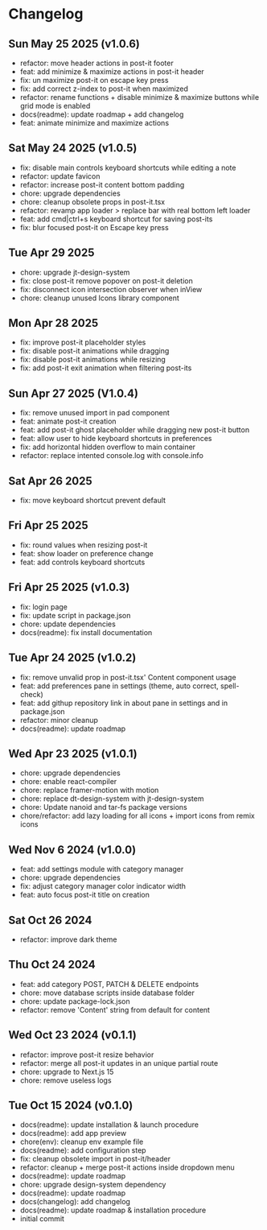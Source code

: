 # Changelog

## Sun May 25 2025 (v1.0.6)

- refactor: move header actions in post-it footer
- feat: add minimize & maximize actions in post-it header
- fix: un maximize post-it on escape key press
- fix: add correct z-index to post-it when maximized
- refactor: rename functions + disable minimize & maximize buttons while grid mode is enabled
- docs(readme): update roadmap + add changelog
- feat: animate minimize and maximize actions

## Sat May 24 2025 (v1.0.5)

- fix: disable main controls keyboard shortcuts while editing a note
- refactor: update favicon
- refactor: increase post-it content bottom padding
- chore: upgrade dependencies
- chore: cleanup obsolete props in post-it.tsx
- refactor: revamp app loader > replace bar with real bottom left loader
- feat: add cmd|ctrl+s keyboard shortcut for saving post-its
- fix: blur focused post-it on Escape key press

## Tue Apr 29 2025

- chore: upgrade jt-design-system
- fix: close post-it remove popover on post-it deletion
- fix: disconnect icon intersection observer when inView
- chore: cleanup unused Icons library component

## Mon Apr 28 2025

- fix: improve post-it placeholder styles
- fix: disable post-it animations while dragging
- fix: disable post-it animations while resizing
- fix: add post-it exit animation when filtering post-its

## Sun Apr 27 2025 (V1.0.4)

- fix: remove unused import in pad component
- feat: animate post-it creation
- feat: add post-it ghost placeholder while dragging new post-it button
- feat: allow user to hide keyboard shortcuts in preferences
- fix: add horizontal hidden overflow to main container
- refactor: replace intented console.log with console.info

## Sat Apr 26 2025

- fix: move keyboard shortcut prevent default

## Fri Apr 25 2025

- fix: round values when resizing post-it
- feat: show loader on preference change
- feat: add controls keyboard shortcuts

## Fri Apr 25 2025 (v1.0.3)

- fix: login page
- fix: update script in package.json
- chore: update dependencies
- docs(readme): fix install documentation

## Tue Apr 24 2025 (v1.0.2)

- fix: remove unvalid prop in post-it.tsx' Content component usage
- feat: add preferences pane in settings (theme, auto correct, spell-check)
- feat: add githup repository link in about pane in settings and in package.json
- refactor: minor cleanup
- docs(readme): update roadmap

## Wed Apr 23 2025 (v1.0.1)

- chore: upgrade dependencies
- chore: enable react-compiler
- chore: replace framer-motion with motion
- chore: replace dt-design-system with jt-design-system
- chore: Update nanoid and tar-fs package versions
- chore/refactor: add lazy loading for all icons + import icons from remix icons

## Wed Nov 6 2024 (v1.0.0)

- feat: add settings module with category manager
- chore: upgrade dependencies
- fix: adjust category manager color indicator width
- feat: auto focus post-it title on creation

## Sat Oct 26 2024

- refactor: improve dark theme

## Thu Oct 24 2024

- feat: add category POST, PATCH & DELETE endpoints
- chore: move database scripts inside database folder
- chore: update package-lock.json
- refactor: remove 'Content' string from default for content

## Wed Oct 23 2024 (v0.1.1)

- refactor: improve post-it resize behavior
- refactor: merge all post-it updates in an unique partial route
- chore: upgrade to Next.js 15
- chore: remove useless logs

## Tue Oct 15 2024 (v0.1.0)

- docs(readme): update installation & launch procedure
- docs(readme): add app preview
- chore(env): cleanup env example file
- docs(readme): add configuration step
- fix: cleanup obsolete import in post-it/header
- refactor: cleanup + merge post-it actions inside dropdown menu
- docs(readme): update roadmap
- chore: upgrade design-system dependency
- docs(readme): update roadmap
- docs(changelog): add changelog
- docs(readme): update roadmap & installation procedure
- initial commit
